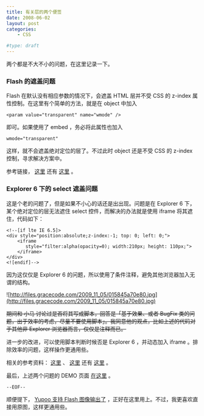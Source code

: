 ```yaml
---
title: 有关层的两个便签
date: 2008-06-02
layout: post
categories:
    - CSS

#type: draft
---
```


两个都是不大不小的问题，在这里记录一下。


### Flash 的遮盖问题

Flash 在默认没有相应参数的情况下，会遮盖 HTML 层并不受 CSS 的 z-index 属性控制。在这里有个简单的方法，就是在 object 中加入

    <param value="transparent" name="wmode" />

即可。如果使用了 embed ，务必将此属性也加入

    wmode="transparent"

这样，就不会遮盖绝对定位的层了。不过此时 object 还是不受 CSS 的 z-index 控制，寻求解决方案中。

参考链接， [这里](http://is.gd/pgv)  还有  [这里](http://is.gd/pgw) 。


### Explorer 6 下的 select 遮盖问题

这是个老的问题了，但是如果不小心的话还是出出现。问题是在 Explorer 6 下，某个绝对定位的层无法遮住 select 控件，而解决的办法就是使用 iframe 将其遮住，代码如下：

```
<!--[if lte IE 6.5]>
<div style="position:absolute;z-index:-1; top: 0; left: 0;">
    <iframe 
       style="filter:alpha(opacity=0); width:210px; height: 110px;">
    </iframe>
</div>
<![endif]-->
```

因为这仅仅是 Explorer 6 的问题，所以使用了条件注释，避免其他浏览器加入无谓的结构。

![http://files.gracecode.com/2009_11_05/015845a70e80.jpg](http://files.gracecode.com/2009_11_05/015845a70e80.jpg)

<del>期间和 小马 讨论过是否将其写成脚本，回答是「基于效果、或者 BugFix 类的问题，出于效率的考虑，尽量不要使用脚本」。我同意他的观点，比如上述的代码对于其他非 Explorer 浏览器而言，仅仅是注释而已。</del>

进一步的改进，可以使用脚本判断时候否是 Explorer 6 ，并动态加入 iframe 。排除效率的问题，这样操作更通用些。

相关的参考资料： [这里](http://is.gd/pgm) 、 [这里](http://is.gd/pgn)  还有  [这里](http://is.gd/pgl) 。

最后，上述两个问题的 DEMO 页面 [在这里](http://lab.gracecode.com/historic/layer.html) 。

`--EOF--`

顺便提下， [Yupoo 支持 Flash 图像输出了](http://blog.yupoo.com/?p=245) ，正好在这里用上。不过，我更喜欢直接用原图，这样更通用些。
